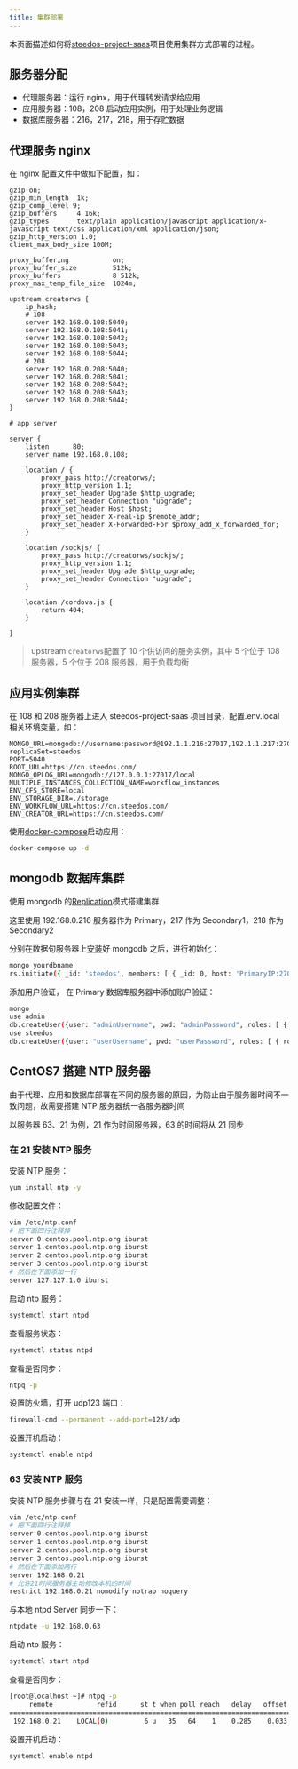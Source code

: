 ```yaml
---
title: 集群部署
---
```


本页面描述如何将[steedos-project-saas](https://github.com/steedos/steedos-project-saas)项目使用集群方式部署的过程。

## 服务器分配

- 代理服务器：运行 nginx，用于代理转发请求给应用
- 应用服务器：108，208 启动应用实例，用于处理业务逻辑
- 数据库服务器：216，217，218，用于存贮数据

## 代理服务 nginx

在 nginx 配置文件中做如下配置，如：

```nginx
gzip on;
gzip_min_length  1k;
gzip_comp_level 9;
gzip_buffers     4 16k;
gzip_types       text/plain application/javascript application/x-javascript text/css application/xml application/json;
gzip_http_version 1.0;
client_max_body_size 100M;

proxy_buffering           on;
proxy_buffer_size         512k;
proxy_buffers             8 512k;
proxy_max_temp_file_size  1024m;

upstream creatorws {
    ip_hash;
    # 108
    server 192.168.0.108:5040;
    server 192.168.0.108:5041;
    server 192.168.0.108:5042;
    server 192.168.0.108:5043;
    server 192.168.0.108:5044;
    # 208
    server 192.168.0.208:5040;
    server 192.168.0.208:5041;
    server 192.168.0.208:5042;
    server 192.168.0.208:5043;
    server 192.168.0.208:5044;
}

# app server

server {
    listen      80;
    server_name 192.168.0.108;

    location / {
        proxy_pass http://creatorws/;
        proxy_http_version 1.1;
        proxy_set_header Upgrade $http_upgrade;
        proxy_set_header Connection "upgrade";
        proxy_set_header Host $host;
        proxy_set_header X-real-ip $remote_addr;
        proxy_set_header X-Forwarded-For $proxy_add_x_forwarded_for;
    }

    location /sockjs/ {
        proxy_pass http://creatorws/sockjs/;
        proxy_http_version 1.1;
        proxy_set_header Upgrade $http_upgrade;
        proxy_set_header Connection "upgrade";
    }

    location /cordova.js {
        return 404;
    }

}
```

> upstream `creatorws`配置了 10 个供访问的服务实例，其中 5 个位于 108 服务器，5 个位于 208 服务器，用于负载均衡

## 应用实例集群

在 108 和 208 服务器上进入 steedos-project-saas 项目目录，配置.env.local 相关环境变量，如：

```env
MONGO_URL=mongodb://username:password@192.1.1.216:27017,192.1.1.217:27017,192.1.1.218:27017/yourdbname?replicaSet=steedos
PORT=5040
ROOT_URL=https://cn.steedos.com/
MONGO_OPLOG_URL=mongodb://127.0.0.1:27017/local
MULTIPLE_INSTANCES_COLLECTION_NAME=workflow_instances
ENV_CFS_STORE=local
ENV_STORAGE_DIR=./storage
ENV_WORKFLOW_URL=https://cn.steedos.com/
ENV_CREATOR_URL=https://cn.steedos.com/
```

使用[docker-compose](https://docs.docker.com/compose/install/)启动应用：

```bash
docker-compose up -d
```

## mongodb 数据库集群

使用 mongodb 的[Replication](https://docs.mongodb.com/manual/replication/)模式搭建集群

这里使用 192.168.0.216 服务器作为 Primary，217 作为 Secondary1，218 作为 Secondary2

分别在数据句服务器上[安装](https://docs.mongodb.com/manual/installation/)好 mongodb 之后，进行初始化：

```bash
mongo yourdbname
rs.initiate({ _id: 'steedos', members: [ { _id: 0, host: 'PrimaryIP:27017', priority: 2 }, { _id: 1, host: 'Secondary1IP:27017', priority: 1 }, { _id: 2, host: 'Secondary2IP:27017', priority: 1 } ]})
```

添加用户验证， 在 Primary 数据库服务器中添加账户验证：

```bash
mongo
use admin
db.createUser({user: "adminUsername", pwd: "adminPassword", roles: [ { role: "userAdminAnyDatabase", db: "admin" } ] } )
use steedos
db.createUser({user: "userUsername", pwd: "userPassword", roles: [ { role: " readWrite", db: "yourdbname" }, { role: " read", db: "local"} ] } )
```

## CentOS7 搭建 NTP 服务器

由于代理、应用和数据库部署在不同的服务器的原因，为防止由于服务器时间不一致问题，故需要搭建 NTP 服务器统一各服务器时间

以服务器 63、21 为例，21 作为时间服务器，63 的时间将从 21 同步

### 在 21 安装 NTP 服务

安装 NTP 服务：

```bash
yum install ntp -y
```

修改配置文件：

```bash
vim /etc/ntp.conf
# 把下面四行注释掉
server 0.centos.pool.ntp.org iburst
server 1.centos.pool.ntp.org iburst
server 2.centos.pool.ntp.org iburst
server 3.centos.pool.ntp.org iburst
# 然后在下面添加一行
server 127.127.1.0 iburst
```

启动 ntp 服务：

```bash
systemctl start ntpd
```

查看服务状态：

```bash
systemctl status ntpd
```

查看是否同步：

```bash
ntpq -p
```

设置防火墙，打开 udp123 端口：

```bash
firewall-cmd --permanent --add-port=123/udp
```

设置开机启动：

```bash
systemctl enable ntpd
```

### 63 安装 NTP 服务

安装 NTP 服务步骤与在 21 安装一样，只是配置需要调整：

```bash
vim /etc/ntp.conf
# 把下面四行注释掉
server 0.centos.pool.ntp.org iburst
server 1.centos.pool.ntp.org iburst
server 2.centos.pool.ntp.org iburst
server 3.centos.pool.ntp.org iburst
# 然后在下面添加两行
server 192.168.0.21
# 允许21时间服务器主动修改本机的时间
restrict 192.168.0.21 nomodify notrap noquery
```

与本地 ntpd Server 同步一下：

```bash
ntpdate -u 192.168.0.63
```

启动 ntp 服务：

```bash
systemctl start ntpd
```

查看是否同步：

```bash
[root@localhost ~]# ntpq -p
     remote           refid      st t when poll reach   delay   offset  jitter
==============================================================================
 192.168.0.21    LOCAL(0)         6 u   35   64    1    0.285    0.033   0.000
```

设置开机启动：

```bash
systemctl enable ntpd
```
